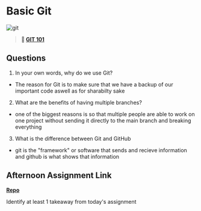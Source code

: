 # Basic Git

![git](https://git-scm.com/images/branching-illustration@2x.png)

> **📖 [GIT 101](https://codeworksacademy.com/fs-student-guide/resources/wk1/01-GIT)**

## Questions

1. In your own words, why do we use Git?
  - The reason for Git is to make sure that we have a backup of our important code aswell as for sharabilty sake
2. What are the benefits of having multiple branches?
  - one of the biggest reasons is so that multiple people are able to work on one project without sending it directly to the main branch and breaking everything
3. What is the difference between Git and GitHub
  - git is the "framework" or software that sends and recieve information and github is what shows that information
## Afternoon Assignment Link

**[Repo](https://github.com/HardlySalty/W1-D1-SETUP)**

Identify at least 1 takeaway from today's assignment

